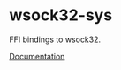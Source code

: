 # wsock32-sys #
FFI bindings to wsock32.

[Documentation](https://retep998.github.io/doc/wsock32-sys/)

